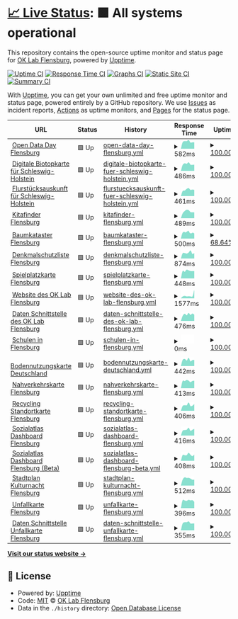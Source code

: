 # [📈 Live Status](https://oklabflensburg.github.io/open-health-check): <!--live status--> **🟩 All systems operational**

This repository contains the open-source uptime monitor and status page for [OK Lab Flensburg](https://oklabflensburg.de), powered by [Upptime](https://github.com/upptime/upptime).

[![Uptime CI](https://github.com/oklabflensburg/open-health-check/workflows/Uptime%20CI/badge.svg)](https://github.com/oklabflensburg/open-health-check/actions?query=workflow%3A%22Uptime+CI%22)
[![Response Time CI](https://github.com/oklabflensburg/open-health-check/workflows/Response%20Time%20CI/badge.svg)](https://github.com/oklabflensburg/open-health-check/actions?query=workflow%3A%22Response+Time+CI%22)
[![Graphs CI](https://github.com/oklabflensburg/open-health-check/workflows/Graphs%20CI/badge.svg)](https://github.com/oklabflensburg/open-health-check/actions?query=workflow%3A%22Graphs+CI%22)
[![Static Site CI](https://github.com/oklabflensburg/open-health-check/workflows/Static%20Site%20CI/badge.svg)](https://github.com/oklabflensburg/open-health-check/actions?query=workflow%3A%22Static+Site+CI%22)
[![Summary CI](https://github.com/oklabflensburg/open-health-check/workflows/Summary%20CI/badge.svg)](https://github.com/oklabflensburg/open-health-check/actions?query=workflow%3A%22Summary+CI%22)

With [Upptime](https://upptime.js.org), you can get your own unlimited and free uptime monitor and status page, powered entirely by a GitHub repository. We use [Issues](https://github.com/oklabflensburg/open-health-check/issues) as incident reports, [Actions](https://github.com/oklabflensburg/open-health-check/actions) as uptime monitors, and [Pages](https://oklabflensburg.github.io/open-health-check) for the status page.

<!--start: status pages-->
<!-- This summary is generated by Upptime (https://github.com/upptime/upptime) -->
<!-- Do not edit this manually, your changes will be overwritten -->
<!-- prettier-ignore -->
| URL | Status | History | Response Time | Uptime |
| --- | ------ | ------- | ------------- | ------ |
| <img alt="" src="https://opendataday-flensburg.de/favicon.ico" height="13"> [Open Data Day Flensburg](https://opendataday-flensburg.de) | 🟩 Up | [open-data-day-flensburg.yml](https://github.com/oklabflensburg/open-health-check/commits/HEAD/history/open-data-day-flensburg.yml) | <details><summary><img alt="Response time graph" src="./graphs/open-data-day-flensburg/response-time-week.png" height="20"> 582ms</summary><br><a href="https://status.oklabflensburg.de/history/open-data-day-flensburg"><img alt="Response time 636" src="https://img.shields.io/endpoint?url=https%3A%2F%2Fraw.githubusercontent.com%2Foklabflensburg%2Fopen-health-check%2FHEAD%2Fapi%2Fopen-data-day-flensburg%2Fresponse-time.json"></a><br><a href="https://status.oklabflensburg.de/history/open-data-day-flensburg"><img alt="24-hour response time 723" src="https://img.shields.io/endpoint?url=https%3A%2F%2Fraw.githubusercontent.com%2Foklabflensburg%2Fopen-health-check%2FHEAD%2Fapi%2Fopen-data-day-flensburg%2Fresponse-time-day.json"></a><br><a href="https://status.oklabflensburg.de/history/open-data-day-flensburg"><img alt="7-day response time 582" src="https://img.shields.io/endpoint?url=https%3A%2F%2Fraw.githubusercontent.com%2Foklabflensburg%2Fopen-health-check%2FHEAD%2Fapi%2Fopen-data-day-flensburg%2Fresponse-time-week.json"></a><br><a href="https://status.oklabflensburg.de/history/open-data-day-flensburg"><img alt="30-day response time 582" src="https://img.shields.io/endpoint?url=https%3A%2F%2Fraw.githubusercontent.com%2Foklabflensburg%2Fopen-health-check%2FHEAD%2Fapi%2Fopen-data-day-flensburg%2Fresponse-time-month.json"></a><br><a href="https://status.oklabflensburg.de/history/open-data-day-flensburg"><img alt="1-year response time 633" src="https://img.shields.io/endpoint?url=https%3A%2F%2Fraw.githubusercontent.com%2Foklabflensburg%2Fopen-health-check%2FHEAD%2Fapi%2Fopen-data-day-flensburg%2Fresponse-time-year.json"></a></details> | <details><summary><a href="https://status.oklabflensburg.de/history/open-data-day-flensburg">100.00%</a></summary><a href="https://status.oklabflensburg.de/history/open-data-day-flensburg"><img alt="All-time uptime 99.28%" src="https://img.shields.io/endpoint?url=https%3A%2F%2Fraw.githubusercontent.com%2Foklabflensburg%2Fopen-health-check%2FHEAD%2Fapi%2Fopen-data-day-flensburg%2Fuptime.json"></a><br><a href="https://status.oklabflensburg.de/history/open-data-day-flensburg"><img alt="24-hour uptime 100.00%" src="https://img.shields.io/endpoint?url=https%3A%2F%2Fraw.githubusercontent.com%2Foklabflensburg%2Fopen-health-check%2FHEAD%2Fapi%2Fopen-data-day-flensburg%2Fuptime-day.json"></a><br><a href="https://status.oklabflensburg.de/history/open-data-day-flensburg"><img alt="7-day uptime 100.00%" src="https://img.shields.io/endpoint?url=https%3A%2F%2Fraw.githubusercontent.com%2Foklabflensburg%2Fopen-health-check%2FHEAD%2Fapi%2Fopen-data-day-flensburg%2Fuptime-week.json"></a><br><a href="https://status.oklabflensburg.de/history/open-data-day-flensburg"><img alt="30-day uptime 100.00%" src="https://img.shields.io/endpoint?url=https%3A%2F%2Fraw.githubusercontent.com%2Foklabflensburg%2Fopen-health-check%2FHEAD%2Fapi%2Fopen-data-day-flensburg%2Fuptime-month.json"></a><br><a href="https://status.oklabflensburg.de/history/open-data-day-flensburg"><img alt="1-year uptime 99.09%" src="https://img.shields.io/endpoint?url=https%3A%2F%2Fraw.githubusercontent.com%2Foklabflensburg%2Fopen-health-check%2FHEAD%2Fapi%2Fopen-data-day-flensburg%2Fuptime-year.json"></a></details>
| <img alt="" src="https://biotopkarte.oklabflensburg.de/favicon.ico" height="13"> [Digitale Biotopkarte für Schleswig-Holstein](https://biotopkarte.oklabflensburg.de) | 🟩 Up | [digitale-biotopkarte-fuer-schleswig-holstein.yml](https://github.com/oklabflensburg/open-health-check/commits/HEAD/history/digitale-biotopkarte-fuer-schleswig-holstein.yml) | <details><summary><img alt="Response time graph" src="./graphs/digitale-biotopkarte-fuer-schleswig-holstein/response-time-week.png" height="20"> 486ms</summary><br><a href="https://status.oklabflensburg.de/history/digitale-biotopkarte-fuer-schleswig-holstein"><img alt="Response time 507" src="https://img.shields.io/endpoint?url=https%3A%2F%2Fraw.githubusercontent.com%2Foklabflensburg%2Fopen-health-check%2FHEAD%2Fapi%2Fdigitale-biotopkarte-fuer-schleswig-holstein%2Fresponse-time.json"></a><br><a href="https://status.oklabflensburg.de/history/digitale-biotopkarte-fuer-schleswig-holstein"><img alt="24-hour response time 623" src="https://img.shields.io/endpoint?url=https%3A%2F%2Fraw.githubusercontent.com%2Foklabflensburg%2Fopen-health-check%2FHEAD%2Fapi%2Fdigitale-biotopkarte-fuer-schleswig-holstein%2Fresponse-time-day.json"></a><br><a href="https://status.oklabflensburg.de/history/digitale-biotopkarte-fuer-schleswig-holstein"><img alt="7-day response time 486" src="https://img.shields.io/endpoint?url=https%3A%2F%2Fraw.githubusercontent.com%2Foklabflensburg%2Fopen-health-check%2FHEAD%2Fapi%2Fdigitale-biotopkarte-fuer-schleswig-holstein%2Fresponse-time-week.json"></a><br><a href="https://status.oklabflensburg.de/history/digitale-biotopkarte-fuer-schleswig-holstein"><img alt="30-day response time 476" src="https://img.shields.io/endpoint?url=https%3A%2F%2Fraw.githubusercontent.com%2Foklabflensburg%2Fopen-health-check%2FHEAD%2Fapi%2Fdigitale-biotopkarte-fuer-schleswig-holstein%2Fresponse-time-month.json"></a><br><a href="https://status.oklabflensburg.de/history/digitale-biotopkarte-fuer-schleswig-holstein"><img alt="1-year response time 507" src="https://img.shields.io/endpoint?url=https%3A%2F%2Fraw.githubusercontent.com%2Foklabflensburg%2Fopen-health-check%2FHEAD%2Fapi%2Fdigitale-biotopkarte-fuer-schleswig-holstein%2Fresponse-time-year.json"></a></details> | <details><summary><a href="https://status.oklabflensburg.de/history/digitale-biotopkarte-fuer-schleswig-holstein">100.00%</a></summary><a href="https://status.oklabflensburg.de/history/digitale-biotopkarte-fuer-schleswig-holstein"><img alt="All-time uptime 100.00%" src="https://img.shields.io/endpoint?url=https%3A%2F%2Fraw.githubusercontent.com%2Foklabflensburg%2Fopen-health-check%2FHEAD%2Fapi%2Fdigitale-biotopkarte-fuer-schleswig-holstein%2Fuptime.json"></a><br><a href="https://status.oklabflensburg.de/history/digitale-biotopkarte-fuer-schleswig-holstein"><img alt="24-hour uptime 100.00%" src="https://img.shields.io/endpoint?url=https%3A%2F%2Fraw.githubusercontent.com%2Foklabflensburg%2Fopen-health-check%2FHEAD%2Fapi%2Fdigitale-biotopkarte-fuer-schleswig-holstein%2Fuptime-day.json"></a><br><a href="https://status.oklabflensburg.de/history/digitale-biotopkarte-fuer-schleswig-holstein"><img alt="7-day uptime 100.00%" src="https://img.shields.io/endpoint?url=https%3A%2F%2Fraw.githubusercontent.com%2Foklabflensburg%2Fopen-health-check%2FHEAD%2Fapi%2Fdigitale-biotopkarte-fuer-schleswig-holstein%2Fuptime-week.json"></a><br><a href="https://status.oklabflensburg.de/history/digitale-biotopkarte-fuer-schleswig-holstein"><img alt="30-day uptime 100.00%" src="https://img.shields.io/endpoint?url=https%3A%2F%2Fraw.githubusercontent.com%2Foklabflensburg%2Fopen-health-check%2FHEAD%2Fapi%2Fdigitale-biotopkarte-fuer-schleswig-holstein%2Fuptime-month.json"></a><br><a href="https://status.oklabflensburg.de/history/digitale-biotopkarte-fuer-schleswig-holstein"><img alt="1-year uptime 100.00%" src="https://img.shields.io/endpoint?url=https%3A%2F%2Fraw.githubusercontent.com%2Foklabflensburg%2Fopen-health-check%2FHEAD%2Fapi%2Fdigitale-biotopkarte-fuer-schleswig-holstein%2Fuptime-year.json"></a></details>
| <img alt="" src="https://flurstuecksauskunft.oklabflensburg.de/favicon.ico" height="13"> [Flurstücksauskunft für Schleswig-Holstein](https://flurstuecksauskunft.oklabflensburg.de) | 🟩 Up | [flurstuecksauskunft-fuer-schleswig-holstein.yml](https://github.com/oklabflensburg/open-health-check/commits/HEAD/history/flurstuecksauskunft-fuer-schleswig-holstein.yml) | <details><summary><img alt="Response time graph" src="./graphs/flurstuecksauskunft-fuer-schleswig-holstein/response-time-week.png" height="20"> 461ms</summary><br><a href="https://status.oklabflensburg.de/history/flurstuecksauskunft-fuer-schleswig-holstein"><img alt="Response time 485" src="https://img.shields.io/endpoint?url=https%3A%2F%2Fraw.githubusercontent.com%2Foklabflensburg%2Fopen-health-check%2FHEAD%2Fapi%2Fflurstuecksauskunft-fuer-schleswig-holstein%2Fresponse-time.json"></a><br><a href="https://status.oklabflensburg.de/history/flurstuecksauskunft-fuer-schleswig-holstein"><img alt="24-hour response time 579" src="https://img.shields.io/endpoint?url=https%3A%2F%2Fraw.githubusercontent.com%2Foklabflensburg%2Fopen-health-check%2FHEAD%2Fapi%2Fflurstuecksauskunft-fuer-schleswig-holstein%2Fresponse-time-day.json"></a><br><a href="https://status.oklabflensburg.de/history/flurstuecksauskunft-fuer-schleswig-holstein"><img alt="7-day response time 461" src="https://img.shields.io/endpoint?url=https%3A%2F%2Fraw.githubusercontent.com%2Foklabflensburg%2Fopen-health-check%2FHEAD%2Fapi%2Fflurstuecksauskunft-fuer-schleswig-holstein%2Fresponse-time-week.json"></a><br><a href="https://status.oklabflensburg.de/history/flurstuecksauskunft-fuer-schleswig-holstein"><img alt="30-day response time 444" src="https://img.shields.io/endpoint?url=https%3A%2F%2Fraw.githubusercontent.com%2Foklabflensburg%2Fopen-health-check%2FHEAD%2Fapi%2Fflurstuecksauskunft-fuer-schleswig-holstein%2Fresponse-time-month.json"></a><br><a href="https://status.oklabflensburg.de/history/flurstuecksauskunft-fuer-schleswig-holstein"><img alt="1-year response time 485" src="https://img.shields.io/endpoint?url=https%3A%2F%2Fraw.githubusercontent.com%2Foklabflensburg%2Fopen-health-check%2FHEAD%2Fapi%2Fflurstuecksauskunft-fuer-schleswig-holstein%2Fresponse-time-year.json"></a></details> | <details><summary><a href="https://status.oklabflensburg.de/history/flurstuecksauskunft-fuer-schleswig-holstein">100.00%</a></summary><a href="https://status.oklabflensburg.de/history/flurstuecksauskunft-fuer-schleswig-holstein"><img alt="All-time uptime 100.00%" src="https://img.shields.io/endpoint?url=https%3A%2F%2Fraw.githubusercontent.com%2Foklabflensburg%2Fopen-health-check%2FHEAD%2Fapi%2Fflurstuecksauskunft-fuer-schleswig-holstein%2Fuptime.json"></a><br><a href="https://status.oklabflensburg.de/history/flurstuecksauskunft-fuer-schleswig-holstein"><img alt="24-hour uptime 100.00%" src="https://img.shields.io/endpoint?url=https%3A%2F%2Fraw.githubusercontent.com%2Foklabflensburg%2Fopen-health-check%2FHEAD%2Fapi%2Fflurstuecksauskunft-fuer-schleswig-holstein%2Fuptime-day.json"></a><br><a href="https://status.oklabflensburg.de/history/flurstuecksauskunft-fuer-schleswig-holstein"><img alt="7-day uptime 100.00%" src="https://img.shields.io/endpoint?url=https%3A%2F%2Fraw.githubusercontent.com%2Foklabflensburg%2Fopen-health-check%2FHEAD%2Fapi%2Fflurstuecksauskunft-fuer-schleswig-holstein%2Fuptime-week.json"></a><br><a href="https://status.oklabflensburg.de/history/flurstuecksauskunft-fuer-schleswig-holstein"><img alt="30-day uptime 100.00%" src="https://img.shields.io/endpoint?url=https%3A%2F%2Fraw.githubusercontent.com%2Foklabflensburg%2Fopen-health-check%2FHEAD%2Fapi%2Fflurstuecksauskunft-fuer-schleswig-holstein%2Fuptime-month.json"></a><br><a href="https://status.oklabflensburg.de/history/flurstuecksauskunft-fuer-schleswig-holstein"><img alt="1-year uptime 100.00%" src="https://img.shields.io/endpoint?url=https%3A%2F%2Fraw.githubusercontent.com%2Foklabflensburg%2Fopen-health-check%2FHEAD%2Fapi%2Fflurstuecksauskunft-fuer-schleswig-holstein%2Fuptime-year.json"></a></details>
| <img alt="" src="https://kitas-in-flensburg.de/favicon.ico" height="13"> [Kitafinder Flensburg](https://kitas-in-flensburg.de) | 🟩 Up | [kitafinder-flensburg.yml](https://github.com/oklabflensburg/open-health-check/commits/HEAD/history/kitafinder-flensburg.yml) | <details><summary><img alt="Response time graph" src="./graphs/kitafinder-flensburg/response-time-week.png" height="20"> 489ms</summary><br><a href="https://status.oklabflensburg.de/history/kitafinder-flensburg"><img alt="Response time 490" src="https://img.shields.io/endpoint?url=https%3A%2F%2Fraw.githubusercontent.com%2Foklabflensburg%2Fopen-health-check%2FHEAD%2Fapi%2Fkitafinder-flensburg%2Fresponse-time.json"></a><br><a href="https://status.oklabflensburg.de/history/kitafinder-flensburg"><img alt="24-hour response time 624" src="https://img.shields.io/endpoint?url=https%3A%2F%2Fraw.githubusercontent.com%2Foklabflensburg%2Fopen-health-check%2FHEAD%2Fapi%2Fkitafinder-flensburg%2Fresponse-time-day.json"></a><br><a href="https://status.oklabflensburg.de/history/kitafinder-flensburg"><img alt="7-day response time 489" src="https://img.shields.io/endpoint?url=https%3A%2F%2Fraw.githubusercontent.com%2Foklabflensburg%2Fopen-health-check%2FHEAD%2Fapi%2Fkitafinder-flensburg%2Fresponse-time-week.json"></a><br><a href="https://status.oklabflensburg.de/history/kitafinder-flensburg"><img alt="30-day response time 467" src="https://img.shields.io/endpoint?url=https%3A%2F%2Fraw.githubusercontent.com%2Foklabflensburg%2Fopen-health-check%2FHEAD%2Fapi%2Fkitafinder-flensburg%2Fresponse-time-month.json"></a><br><a href="https://status.oklabflensburg.de/history/kitafinder-flensburg"><img alt="1-year response time 496" src="https://img.shields.io/endpoint?url=https%3A%2F%2Fraw.githubusercontent.com%2Foklabflensburg%2Fopen-health-check%2FHEAD%2Fapi%2Fkitafinder-flensburg%2Fresponse-time-year.json"></a></details> | <details><summary><a href="https://status.oklabflensburg.de/history/kitafinder-flensburg">100.00%</a></summary><a href="https://status.oklabflensburg.de/history/kitafinder-flensburg"><img alt="All-time uptime 99.37%" src="https://img.shields.io/endpoint?url=https%3A%2F%2Fraw.githubusercontent.com%2Foklabflensburg%2Fopen-health-check%2FHEAD%2Fapi%2Fkitafinder-flensburg%2Fuptime.json"></a><br><a href="https://status.oklabflensburg.de/history/kitafinder-flensburg"><img alt="24-hour uptime 100.00%" src="https://img.shields.io/endpoint?url=https%3A%2F%2Fraw.githubusercontent.com%2Foklabflensburg%2Fopen-health-check%2FHEAD%2Fapi%2Fkitafinder-flensburg%2Fuptime-day.json"></a><br><a href="https://status.oklabflensburg.de/history/kitafinder-flensburg"><img alt="7-day uptime 100.00%" src="https://img.shields.io/endpoint?url=https%3A%2F%2Fraw.githubusercontent.com%2Foklabflensburg%2Fopen-health-check%2FHEAD%2Fapi%2Fkitafinder-flensburg%2Fuptime-week.json"></a><br><a href="https://status.oklabflensburg.de/history/kitafinder-flensburg"><img alt="30-day uptime 100.00%" src="https://img.shields.io/endpoint?url=https%3A%2F%2Fraw.githubusercontent.com%2Foklabflensburg%2Fopen-health-check%2FHEAD%2Fapi%2Fkitafinder-flensburg%2Fuptime-month.json"></a><br><a href="https://status.oklabflensburg.de/history/kitafinder-flensburg"><img alt="1-year uptime 99.08%" src="https://img.shields.io/endpoint?url=https%3A%2F%2Fraw.githubusercontent.com%2Foklabflensburg%2Fopen-health-check%2FHEAD%2Fapi%2Fkitafinder-flensburg%2Fuptime-year.json"></a></details>
| <img alt="" src="https://baumkataster-flensburg.de/favicon.ico" height="13"> [Baumkataster Flensburg](https://baumkataster-flensburg.de) | 🟩 Up | [baumkataster-flensburg.yml](https://github.com/oklabflensburg/open-health-check/commits/HEAD/history/baumkataster-flensburg.yml) | <details><summary><img alt="Response time graph" src="./graphs/baumkataster-flensburg/response-time-week.png" height="20"> 500ms</summary><br><a href="https://status.oklabflensburg.de/history/baumkataster-flensburg"><img alt="Response time 488" src="https://img.shields.io/endpoint?url=https%3A%2F%2Fraw.githubusercontent.com%2Foklabflensburg%2Fopen-health-check%2FHEAD%2Fapi%2Fbaumkataster-flensburg%2Fresponse-time.json"></a><br><a href="https://status.oklabflensburg.de/history/baumkataster-flensburg"><img alt="24-hour response time 658" src="https://img.shields.io/endpoint?url=https%3A%2F%2Fraw.githubusercontent.com%2Foklabflensburg%2Fopen-health-check%2FHEAD%2Fapi%2Fbaumkataster-flensburg%2Fresponse-time-day.json"></a><br><a href="https://status.oklabflensburg.de/history/baumkataster-flensburg"><img alt="7-day response time 500" src="https://img.shields.io/endpoint?url=https%3A%2F%2Fraw.githubusercontent.com%2Foklabflensburg%2Fopen-health-check%2FHEAD%2Fapi%2Fbaumkataster-flensburg%2Fresponse-time-week.json"></a><br><a href="https://status.oklabflensburg.de/history/baumkataster-flensburg"><img alt="30-day response time 483" src="https://img.shields.io/endpoint?url=https%3A%2F%2Fraw.githubusercontent.com%2Foklabflensburg%2Fopen-health-check%2FHEAD%2Fapi%2Fbaumkataster-flensburg%2Fresponse-time-month.json"></a><br><a href="https://status.oklabflensburg.de/history/baumkataster-flensburg"><img alt="1-year response time 495" src="https://img.shields.io/endpoint?url=https%3A%2F%2Fraw.githubusercontent.com%2Foklabflensburg%2Fopen-health-check%2FHEAD%2Fapi%2Fbaumkataster-flensburg%2Fresponse-time-year.json"></a></details> | <details><summary><a href="https://status.oklabflensburg.de/history/baumkataster-flensburg">68.64%</a></summary><a href="https://status.oklabflensburg.de/history/baumkataster-flensburg"><img alt="All-time uptime 99.05%" src="https://img.shields.io/endpoint?url=https%3A%2F%2Fraw.githubusercontent.com%2Foklabflensburg%2Fopen-health-check%2FHEAD%2Fapi%2Fbaumkataster-flensburg%2Fuptime.json"></a><br><a href="https://status.oklabflensburg.de/history/baumkataster-flensburg"><img alt="24-hour uptime 100.00%" src="https://img.shields.io/endpoint?url=https%3A%2F%2Fraw.githubusercontent.com%2Foklabflensburg%2Fopen-health-check%2FHEAD%2Fapi%2Fbaumkataster-flensburg%2Fuptime-day.json"></a><br><a href="https://status.oklabflensburg.de/history/baumkataster-flensburg"><img alt="7-day uptime 68.64%" src="https://img.shields.io/endpoint?url=https%3A%2F%2Fraw.githubusercontent.com%2Foklabflensburg%2Fopen-health-check%2FHEAD%2Fapi%2Fbaumkataster-flensburg%2Fuptime-week.json"></a><br><a href="https://status.oklabflensburg.de/history/baumkataster-flensburg"><img alt="30-day uptime 92.78%" src="https://img.shields.io/endpoint?url=https%3A%2F%2Fraw.githubusercontent.com%2Foklabflensburg%2Fopen-health-check%2FHEAD%2Fapi%2Fbaumkataster-flensburg%2Fuptime-month.json"></a><br><a href="https://status.oklabflensburg.de/history/baumkataster-flensburg"><img alt="1-year uptime 98.49%" src="https://img.shields.io/endpoint?url=https%3A%2F%2Fraw.githubusercontent.com%2Foklabflensburg%2Fopen-health-check%2FHEAD%2Fapi%2Fbaumkataster-flensburg%2Fuptime-year.json"></a></details>
| <img alt="" src="https://denkmalschutz-flensburg.de/favicon.ico" height="13"> [Denkmalschutzliste Flensburg](https://denkmalschutz-flensburg.de) | 🟩 Up | [denkmalschutzliste-flensburg.yml](https://github.com/oklabflensburg/open-health-check/commits/HEAD/history/denkmalschutzliste-flensburg.yml) | <details><summary><img alt="Response time graph" src="./graphs/denkmalschutzliste-flensburg/response-time-week.png" height="20"> 874ms</summary><br><a href="https://status.oklabflensburg.de/history/denkmalschutzliste-flensburg"><img alt="Response time 550" src="https://img.shields.io/endpoint?url=https%3A%2F%2Fraw.githubusercontent.com%2Foklabflensburg%2Fopen-health-check%2FHEAD%2Fapi%2Fdenkmalschutzliste-flensburg%2Fresponse-time.json"></a><br><a href="https://status.oklabflensburg.de/history/denkmalschutzliste-flensburg"><img alt="24-hour response time 798" src="https://img.shields.io/endpoint?url=https%3A%2F%2Fraw.githubusercontent.com%2Foklabflensburg%2Fopen-health-check%2FHEAD%2Fapi%2Fdenkmalschutzliste-flensburg%2Fresponse-time-day.json"></a><br><a href="https://status.oklabflensburg.de/history/denkmalschutzliste-flensburg"><img alt="7-day response time 874" src="https://img.shields.io/endpoint?url=https%3A%2F%2Fraw.githubusercontent.com%2Foklabflensburg%2Fopen-health-check%2FHEAD%2Fapi%2Fdenkmalschutzliste-flensburg%2Fresponse-time-week.json"></a><br><a href="https://status.oklabflensburg.de/history/denkmalschutzliste-flensburg"><img alt="30-day response time 880" src="https://img.shields.io/endpoint?url=https%3A%2F%2Fraw.githubusercontent.com%2Foklabflensburg%2Fopen-health-check%2FHEAD%2Fapi%2Fdenkmalschutzliste-flensburg%2Fresponse-time-month.json"></a><br><a href="https://status.oklabflensburg.de/history/denkmalschutzliste-flensburg"><img alt="1-year response time 580" src="https://img.shields.io/endpoint?url=https%3A%2F%2Fraw.githubusercontent.com%2Foklabflensburg%2Fopen-health-check%2FHEAD%2Fapi%2Fdenkmalschutzliste-flensburg%2Fresponse-time-year.json"></a></details> | <details><summary><a href="https://status.oklabflensburg.de/history/denkmalschutzliste-flensburg">100.00%</a></summary><a href="https://status.oklabflensburg.de/history/denkmalschutzliste-flensburg"><img alt="All-time uptime 99.42%" src="https://img.shields.io/endpoint?url=https%3A%2F%2Fraw.githubusercontent.com%2Foklabflensburg%2Fopen-health-check%2FHEAD%2Fapi%2Fdenkmalschutzliste-flensburg%2Fuptime.json"></a><br><a href="https://status.oklabflensburg.de/history/denkmalschutzliste-flensburg"><img alt="24-hour uptime 100.00%" src="https://img.shields.io/endpoint?url=https%3A%2F%2Fraw.githubusercontent.com%2Foklabflensburg%2Fopen-health-check%2FHEAD%2Fapi%2Fdenkmalschutzliste-flensburg%2Fuptime-day.json"></a><br><a href="https://status.oklabflensburg.de/history/denkmalschutzliste-flensburg"><img alt="7-day uptime 100.00%" src="https://img.shields.io/endpoint?url=https%3A%2F%2Fraw.githubusercontent.com%2Foklabflensburg%2Fopen-health-check%2FHEAD%2Fapi%2Fdenkmalschutzliste-flensburg%2Fuptime-week.json"></a><br><a href="https://status.oklabflensburg.de/history/denkmalschutzliste-flensburg"><img alt="30-day uptime 100.00%" src="https://img.shields.io/endpoint?url=https%3A%2F%2Fraw.githubusercontent.com%2Foklabflensburg%2Fopen-health-check%2FHEAD%2Fapi%2Fdenkmalschutzliste-flensburg%2Fuptime-month.json"></a><br><a href="https://status.oklabflensburg.de/history/denkmalschutzliste-flensburg"><img alt="1-year uptime 99.08%" src="https://img.shields.io/endpoint?url=https%3A%2F%2Fraw.githubusercontent.com%2Foklabflensburg%2Fopen-health-check%2FHEAD%2Fapi%2Fdenkmalschutzliste-flensburg%2Fuptime-year.json"></a></details>
| <img alt="" src="https://spielplatzkarte.oklabflensburg.de/favicon.ico" height="13"> [Spielplatzkarte Flensburg](https://spielplatzkarte.oklabflensburg.de) | 🟩 Up | [spielplatzkarte-flensburg.yml](https://github.com/oklabflensburg/open-health-check/commits/HEAD/history/spielplatzkarte-flensburg.yml) | <details><summary><img alt="Response time graph" src="./graphs/spielplatzkarte-flensburg/response-time-week.png" height="20"> 448ms</summary><br><a href="https://status.oklabflensburg.de/history/spielplatzkarte-flensburg"><img alt="Response time 489" src="https://img.shields.io/endpoint?url=https%3A%2F%2Fraw.githubusercontent.com%2Foklabflensburg%2Fopen-health-check%2FHEAD%2Fapi%2Fspielplatzkarte-flensburg%2Fresponse-time.json"></a><br><a href="https://status.oklabflensburg.de/history/spielplatzkarte-flensburg"><img alt="24-hour response time 597" src="https://img.shields.io/endpoint?url=https%3A%2F%2Fraw.githubusercontent.com%2Foklabflensburg%2Fopen-health-check%2FHEAD%2Fapi%2Fspielplatzkarte-flensburg%2Fresponse-time-day.json"></a><br><a href="https://status.oklabflensburg.de/history/spielplatzkarte-flensburg"><img alt="7-day response time 448" src="https://img.shields.io/endpoint?url=https%3A%2F%2Fraw.githubusercontent.com%2Foklabflensburg%2Fopen-health-check%2FHEAD%2Fapi%2Fspielplatzkarte-flensburg%2Fresponse-time-week.json"></a><br><a href="https://status.oklabflensburg.de/history/spielplatzkarte-flensburg"><img alt="30-day response time 442" src="https://img.shields.io/endpoint?url=https%3A%2F%2Fraw.githubusercontent.com%2Foklabflensburg%2Fopen-health-check%2FHEAD%2Fapi%2Fspielplatzkarte-flensburg%2Fresponse-time-month.json"></a><br><a href="https://status.oklabflensburg.de/history/spielplatzkarte-flensburg"><img alt="1-year response time 496" src="https://img.shields.io/endpoint?url=https%3A%2F%2Fraw.githubusercontent.com%2Foklabflensburg%2Fopen-health-check%2FHEAD%2Fapi%2Fspielplatzkarte-flensburg%2Fresponse-time-year.json"></a></details> | <details><summary><a href="https://status.oklabflensburg.de/history/spielplatzkarte-flensburg">100.00%</a></summary><a href="https://status.oklabflensburg.de/history/spielplatzkarte-flensburg"><img alt="All-time uptime 99.43%" src="https://img.shields.io/endpoint?url=https%3A%2F%2Fraw.githubusercontent.com%2Foklabflensburg%2Fopen-health-check%2FHEAD%2Fapi%2Fspielplatzkarte-flensburg%2Fuptime.json"></a><br><a href="https://status.oklabflensburg.de/history/spielplatzkarte-flensburg"><img alt="24-hour uptime 100.00%" src="https://img.shields.io/endpoint?url=https%3A%2F%2Fraw.githubusercontent.com%2Foklabflensburg%2Fopen-health-check%2FHEAD%2Fapi%2Fspielplatzkarte-flensburg%2Fuptime-day.json"></a><br><a href="https://status.oklabflensburg.de/history/spielplatzkarte-flensburg"><img alt="7-day uptime 100.00%" src="https://img.shields.io/endpoint?url=https%3A%2F%2Fraw.githubusercontent.com%2Foklabflensburg%2Fopen-health-check%2FHEAD%2Fapi%2Fspielplatzkarte-flensburg%2Fuptime-week.json"></a><br><a href="https://status.oklabflensburg.de/history/spielplatzkarte-flensburg"><img alt="30-day uptime 100.00%" src="https://img.shields.io/endpoint?url=https%3A%2F%2Fraw.githubusercontent.com%2Foklabflensburg%2Fopen-health-check%2FHEAD%2Fapi%2Fspielplatzkarte-flensburg%2Fuptime-month.json"></a><br><a href="https://status.oklabflensburg.de/history/spielplatzkarte-flensburg"><img alt="1-year uptime 99.09%" src="https://img.shields.io/endpoint?url=https%3A%2F%2Fraw.githubusercontent.com%2Foklabflensburg%2Fopen-health-check%2FHEAD%2Fapi%2Fspielplatzkarte-flensburg%2Fuptime-year.json"></a></details>
| <img alt="" src="https://oklabflensburg.de/favicon.ico" height="13"> [Website des OK Lab Flensburg](https://oklabflensburg.de) | 🟩 Up | [website-des-ok-lab-flensburg.yml](https://github.com/oklabflensburg/open-health-check/commits/HEAD/history/website-des-ok-lab-flensburg.yml) | <details><summary><img alt="Response time graph" src="./graphs/website-des-ok-lab-flensburg/response-time-week.png" height="20"> 1577ms</summary><br><a href="https://status.oklabflensburg.de/history/website-des-ok-lab-flensburg"><img alt="Response time 1226" src="https://img.shields.io/endpoint?url=https%3A%2F%2Fraw.githubusercontent.com%2Foklabflensburg%2Fopen-health-check%2FHEAD%2Fapi%2Fwebsite-des-ok-lab-flensburg%2Fresponse-time.json"></a><br><a href="https://status.oklabflensburg.de/history/website-des-ok-lab-flensburg"><img alt="24-hour response time 1023" src="https://img.shields.io/endpoint?url=https%3A%2F%2Fraw.githubusercontent.com%2Foklabflensburg%2Fopen-health-check%2FHEAD%2Fapi%2Fwebsite-des-ok-lab-flensburg%2Fresponse-time-day.json"></a><br><a href="https://status.oklabflensburg.de/history/website-des-ok-lab-flensburg"><img alt="7-day response time 1577" src="https://img.shields.io/endpoint?url=https%3A%2F%2Fraw.githubusercontent.com%2Foklabflensburg%2Fopen-health-check%2FHEAD%2Fapi%2Fwebsite-des-ok-lab-flensburg%2Fresponse-time-week.json"></a><br><a href="https://status.oklabflensburg.de/history/website-des-ok-lab-flensburg"><img alt="30-day response time 1398" src="https://img.shields.io/endpoint?url=https%3A%2F%2Fraw.githubusercontent.com%2Foklabflensburg%2Fopen-health-check%2FHEAD%2Fapi%2Fwebsite-des-ok-lab-flensburg%2Fresponse-time-month.json"></a><br><a href="https://status.oklabflensburg.de/history/website-des-ok-lab-flensburg"><img alt="1-year response time 1248" src="https://img.shields.io/endpoint?url=https%3A%2F%2Fraw.githubusercontent.com%2Foklabflensburg%2Fopen-health-check%2FHEAD%2Fapi%2Fwebsite-des-ok-lab-flensburg%2Fresponse-time-year.json"></a></details> | <details><summary><a href="https://status.oklabflensburg.de/history/website-des-ok-lab-flensburg">100.00%</a></summary><a href="https://status.oklabflensburg.de/history/website-des-ok-lab-flensburg"><img alt="All-time uptime 98.62%" src="https://img.shields.io/endpoint?url=https%3A%2F%2Fraw.githubusercontent.com%2Foklabflensburg%2Fopen-health-check%2FHEAD%2Fapi%2Fwebsite-des-ok-lab-flensburg%2Fuptime.json"></a><br><a href="https://status.oklabflensburg.de/history/website-des-ok-lab-flensburg"><img alt="24-hour uptime 100.00%" src="https://img.shields.io/endpoint?url=https%3A%2F%2Fraw.githubusercontent.com%2Foklabflensburg%2Fopen-health-check%2FHEAD%2Fapi%2Fwebsite-des-ok-lab-flensburg%2Fuptime-day.json"></a><br><a href="https://status.oklabflensburg.de/history/website-des-ok-lab-flensburg"><img alt="7-day uptime 100.00%" src="https://img.shields.io/endpoint?url=https%3A%2F%2Fraw.githubusercontent.com%2Foklabflensburg%2Fopen-health-check%2FHEAD%2Fapi%2Fwebsite-des-ok-lab-flensburg%2Fuptime-week.json"></a><br><a href="https://status.oklabflensburg.de/history/website-des-ok-lab-flensburg"><img alt="30-day uptime 100.00%" src="https://img.shields.io/endpoint?url=https%3A%2F%2Fraw.githubusercontent.com%2Foklabflensburg%2Fopen-health-check%2FHEAD%2Fapi%2Fwebsite-des-ok-lab-flensburg%2Fuptime-month.json"></a><br><a href="https://status.oklabflensburg.de/history/website-des-ok-lab-flensburg"><img alt="1-year uptime 98.73%" src="https://img.shields.io/endpoint?url=https%3A%2F%2Fraw.githubusercontent.com%2Foklabflensburg%2Fopen-health-check%2FHEAD%2Fapi%2Fwebsite-des-ok-lab-flensburg%2Fuptime-year.json"></a></details>
| <img alt="" src="https://api.oklabflensburg.de/static/favicon.ico" height="13"> [Daten Schnittstelle des OK Lab Flensburg](https://api.oklabflensburg.de/docs) | 🟩 Up | [daten-schnittstelle-des-ok-lab-flensburg.yml](https://github.com/oklabflensburg/open-health-check/commits/HEAD/history/daten-schnittstelle-des-ok-lab-flensburg.yml) | <details><summary><img alt="Response time graph" src="./graphs/daten-schnittstelle-des-ok-lab-flensburg/response-time-week.png" height="20"> 476ms</summary><br><a href="https://status.oklabflensburg.de/history/daten-schnittstelle-des-ok-lab-flensburg"><img alt="Response time 562" src="https://img.shields.io/endpoint?url=https%3A%2F%2Fraw.githubusercontent.com%2Foklabflensburg%2Fopen-health-check%2FHEAD%2Fapi%2Fdaten-schnittstelle-des-ok-lab-flensburg%2Fresponse-time.json"></a><br><a href="https://status.oklabflensburg.de/history/daten-schnittstelle-des-ok-lab-flensburg"><img alt="24-hour response time 644" src="https://img.shields.io/endpoint?url=https%3A%2F%2Fraw.githubusercontent.com%2Foklabflensburg%2Fopen-health-check%2FHEAD%2Fapi%2Fdaten-schnittstelle-des-ok-lab-flensburg%2Fresponse-time-day.json"></a><br><a href="https://status.oklabflensburg.de/history/daten-schnittstelle-des-ok-lab-flensburg"><img alt="7-day response time 476" src="https://img.shields.io/endpoint?url=https%3A%2F%2Fraw.githubusercontent.com%2Foklabflensburg%2Fopen-health-check%2FHEAD%2Fapi%2Fdaten-schnittstelle-des-ok-lab-flensburg%2Fresponse-time-week.json"></a><br><a href="https://status.oklabflensburg.de/history/daten-schnittstelle-des-ok-lab-flensburg"><img alt="30-day response time 437" src="https://img.shields.io/endpoint?url=https%3A%2F%2Fraw.githubusercontent.com%2Foklabflensburg%2Fopen-health-check%2FHEAD%2Fapi%2Fdaten-schnittstelle-des-ok-lab-flensburg%2Fresponse-time-month.json"></a><br><a href="https://status.oklabflensburg.de/history/daten-schnittstelle-des-ok-lab-flensburg"><img alt="1-year response time 564" src="https://img.shields.io/endpoint?url=https%3A%2F%2Fraw.githubusercontent.com%2Foklabflensburg%2Fopen-health-check%2FHEAD%2Fapi%2Fdaten-schnittstelle-des-ok-lab-flensburg%2Fresponse-time-year.json"></a></details> | <details><summary><a href="https://status.oklabflensburg.de/history/daten-schnittstelle-des-ok-lab-flensburg">100.00%</a></summary><a href="https://status.oklabflensburg.de/history/daten-schnittstelle-des-ok-lab-flensburg"><img alt="All-time uptime 99.43%" src="https://img.shields.io/endpoint?url=https%3A%2F%2Fraw.githubusercontent.com%2Foklabflensburg%2Fopen-health-check%2FHEAD%2Fapi%2Fdaten-schnittstelle-des-ok-lab-flensburg%2Fuptime.json"></a><br><a href="https://status.oklabflensburg.de/history/daten-schnittstelle-des-ok-lab-flensburg"><img alt="24-hour uptime 100.00%" src="https://img.shields.io/endpoint?url=https%3A%2F%2Fraw.githubusercontent.com%2Foklabflensburg%2Fopen-health-check%2FHEAD%2Fapi%2Fdaten-schnittstelle-des-ok-lab-flensburg%2Fuptime-day.json"></a><br><a href="https://status.oklabflensburg.de/history/daten-schnittstelle-des-ok-lab-flensburg"><img alt="7-day uptime 100.00%" src="https://img.shields.io/endpoint?url=https%3A%2F%2Fraw.githubusercontent.com%2Foklabflensburg%2Fopen-health-check%2FHEAD%2Fapi%2Fdaten-schnittstelle-des-ok-lab-flensburg%2Fuptime-week.json"></a><br><a href="https://status.oklabflensburg.de/history/daten-schnittstelle-des-ok-lab-flensburg"><img alt="30-day uptime 100.00%" src="https://img.shields.io/endpoint?url=https%3A%2F%2Fraw.githubusercontent.com%2Foklabflensburg%2Fopen-health-check%2FHEAD%2Fapi%2Fdaten-schnittstelle-des-ok-lab-flensburg%2Fuptime-month.json"></a><br><a href="https://status.oklabflensburg.de/history/daten-schnittstelle-des-ok-lab-flensburg"><img alt="1-year uptime 99.09%" src="https://img.shields.io/endpoint?url=https%3A%2F%2Fraw.githubusercontent.com%2Foklabflensburg%2Fopen-health-check%2FHEAD%2Fapi%2Fdaten-schnittstelle-des-ok-lab-flensburg%2Fuptime-year.json"></a></details>
| <img alt="" src="https://schulen-in-flensburg.de/favicon.ico" height="13"> [Schulen in Flensburg](https://schulen-in-flensburg.de) | 🟩 Up | [schulen-in-flensburg.yml](https://github.com/oklabflensburg/open-health-check/commits/HEAD/history/schulen-in-flensburg.yml) | <details><summary><img alt="Response time graph" src="./graphs/schulen-in-flensburg/response-time-week.png" height="20"> 0ms</summary><br><a href="https://status.oklabflensburg.de/history/schulen-in-flensburg"><img alt="Response time 0" src="https://img.shields.io/endpoint?url=https%3A%2F%2Fraw.githubusercontent.com%2Foklabflensburg%2Fopen-health-check%2FHEAD%2Fapi%2Fschulen-in-flensburg%2Fresponse-time.json"></a><br><a href="https://status.oklabflensburg.de/history/schulen-in-flensburg"><img alt="24-hour response time 0" src="https://img.shields.io/endpoint?url=https%3A%2F%2Fraw.githubusercontent.com%2Foklabflensburg%2Fopen-health-check%2FHEAD%2Fapi%2Fschulen-in-flensburg%2Fresponse-time-day.json"></a><br><a href="https://status.oklabflensburg.de/history/schulen-in-flensburg"><img alt="7-day response time 0" src="https://img.shields.io/endpoint?url=https%3A%2F%2Fraw.githubusercontent.com%2Foklabflensburg%2Fopen-health-check%2FHEAD%2Fapi%2Fschulen-in-flensburg%2Fresponse-time-week.json"></a><br><a href="https://status.oklabflensburg.de/history/schulen-in-flensburg"><img alt="30-day response time 0" src="https://img.shields.io/endpoint?url=https%3A%2F%2Fraw.githubusercontent.com%2Foklabflensburg%2Fopen-health-check%2FHEAD%2Fapi%2Fschulen-in-flensburg%2Fresponse-time-month.json"></a><br><a href="https://status.oklabflensburg.de/history/schulen-in-flensburg"><img alt="1-year response time 0" src="https://img.shields.io/endpoint?url=https%3A%2F%2Fraw.githubusercontent.com%2Foklabflensburg%2Fopen-health-check%2FHEAD%2Fapi%2Fschulen-in-flensburg%2Fresponse-time-year.json"></a></details> | <details><summary><a href="https://status.oklabflensburg.de/history/schulen-in-flensburg">100.00%</a></summary><a href="https://status.oklabflensburg.de/history/schulen-in-flensburg"><img alt="All-time uptime 99.33%" src="https://img.shields.io/endpoint?url=https%3A%2F%2Fraw.githubusercontent.com%2Foklabflensburg%2Fopen-health-check%2FHEAD%2Fapi%2Fschulen-in-flensburg%2Fuptime.json"></a><br><a href="https://status.oklabflensburg.de/history/schulen-in-flensburg"><img alt="24-hour uptime 100.00%" src="https://img.shields.io/endpoint?url=https%3A%2F%2Fraw.githubusercontent.com%2Foklabflensburg%2Fopen-health-check%2FHEAD%2Fapi%2Fschulen-in-flensburg%2Fuptime-day.json"></a><br><a href="https://status.oklabflensburg.de/history/schulen-in-flensburg"><img alt="7-day uptime 100.00%" src="https://img.shields.io/endpoint?url=https%3A%2F%2Fraw.githubusercontent.com%2Foklabflensburg%2Fopen-health-check%2FHEAD%2Fapi%2Fschulen-in-flensburg%2Fuptime-week.json"></a><br><a href="https://status.oklabflensburg.de/history/schulen-in-flensburg"><img alt="30-day uptime 100.00%" src="https://img.shields.io/endpoint?url=https%3A%2F%2Fraw.githubusercontent.com%2Foklabflensburg%2Fopen-health-check%2FHEAD%2Fapi%2Fschulen-in-flensburg%2Fuptime-month.json"></a><br><a href="https://status.oklabflensburg.de/history/schulen-in-flensburg"><img alt="1-year uptime 99.08%" src="https://img.shields.io/endpoint?url=https%3A%2F%2Fraw.githubusercontent.com%2Foklabflensburg%2Fopen-health-check%2FHEAD%2Fapi%2Fschulen-in-flensburg%2Fuptime-year.json"></a></details>
| <img alt="" src="https://bodennutzung.oklabflensburg.de/favicon.ico" height="13"> [Bodennutzungskarte Deutschland](https://bodennutzung.oklabflensburg.de) | 🟩 Up | [bodennutzungskarte-deutschland.yml](https://github.com/oklabflensburg/open-health-check/commits/HEAD/history/bodennutzungskarte-deutschland.yml) | <details><summary><img alt="Response time graph" src="./graphs/bodennutzungskarte-deutschland/response-time-week.png" height="20"> 442ms</summary><br><a href="https://status.oklabflensburg.de/history/bodennutzungskarte-deutschland"><img alt="Response time 455" src="https://img.shields.io/endpoint?url=https%3A%2F%2Fraw.githubusercontent.com%2Foklabflensburg%2Fopen-health-check%2FHEAD%2Fapi%2Fbodennutzungskarte-deutschland%2Fresponse-time.json"></a><br><a href="https://status.oklabflensburg.de/history/bodennutzungskarte-deutschland"><img alt="24-hour response time 593" src="https://img.shields.io/endpoint?url=https%3A%2F%2Fraw.githubusercontent.com%2Foklabflensburg%2Fopen-health-check%2FHEAD%2Fapi%2Fbodennutzungskarte-deutschland%2Fresponse-time-day.json"></a><br><a href="https://status.oklabflensburg.de/history/bodennutzungskarte-deutschland"><img alt="7-day response time 442" src="https://img.shields.io/endpoint?url=https%3A%2F%2Fraw.githubusercontent.com%2Foklabflensburg%2Fopen-health-check%2FHEAD%2Fapi%2Fbodennutzungskarte-deutschland%2Fresponse-time-week.json"></a><br><a href="https://status.oklabflensburg.de/history/bodennutzungskarte-deutschland"><img alt="30-day response time 418" src="https://img.shields.io/endpoint?url=https%3A%2F%2Fraw.githubusercontent.com%2Foklabflensburg%2Fopen-health-check%2FHEAD%2Fapi%2Fbodennutzungskarte-deutschland%2Fresponse-time-month.json"></a><br><a href="https://status.oklabflensburg.de/history/bodennutzungskarte-deutschland"><img alt="1-year response time 460" src="https://img.shields.io/endpoint?url=https%3A%2F%2Fraw.githubusercontent.com%2Foklabflensburg%2Fopen-health-check%2FHEAD%2Fapi%2Fbodennutzungskarte-deutschland%2Fresponse-time-year.json"></a></details> | <details><summary><a href="https://status.oklabflensburg.de/history/bodennutzungskarte-deutschland">100.00%</a></summary><a href="https://status.oklabflensburg.de/history/bodennutzungskarte-deutschland"><img alt="All-time uptime 99.43%" src="https://img.shields.io/endpoint?url=https%3A%2F%2Fraw.githubusercontent.com%2Foklabflensburg%2Fopen-health-check%2FHEAD%2Fapi%2Fbodennutzungskarte-deutschland%2Fuptime.json"></a><br><a href="https://status.oklabflensburg.de/history/bodennutzungskarte-deutschland"><img alt="24-hour uptime 100.00%" src="https://img.shields.io/endpoint?url=https%3A%2F%2Fraw.githubusercontent.com%2Foklabflensburg%2Fopen-health-check%2FHEAD%2Fapi%2Fbodennutzungskarte-deutschland%2Fuptime-day.json"></a><br><a href="https://status.oklabflensburg.de/history/bodennutzungskarte-deutschland"><img alt="7-day uptime 100.00%" src="https://img.shields.io/endpoint?url=https%3A%2F%2Fraw.githubusercontent.com%2Foklabflensburg%2Fopen-health-check%2FHEAD%2Fapi%2Fbodennutzungskarte-deutschland%2Fuptime-week.json"></a><br><a href="https://status.oklabflensburg.de/history/bodennutzungskarte-deutschland"><img alt="30-day uptime 100.00%" src="https://img.shields.io/endpoint?url=https%3A%2F%2Fraw.githubusercontent.com%2Foklabflensburg%2Fopen-health-check%2FHEAD%2Fapi%2Fbodennutzungskarte-deutschland%2Fuptime-month.json"></a><br><a href="https://status.oklabflensburg.de/history/bodennutzungskarte-deutschland"><img alt="1-year uptime 99.09%" src="https://img.shields.io/endpoint?url=https%3A%2F%2Fraw.githubusercontent.com%2Foklabflensburg%2Fopen-health-check%2FHEAD%2Fapi%2Fbodennutzungskarte-deutschland%2Fuptime-year.json"></a></details>
| <img alt="" src="https://nahverkehr.oklabflensburg.de/favicon.ico" height="13"> [Nahverkehrskarte Flensburg](https://nahverkehr.oklabflensburg.de) | 🟩 Up | [nahverkehrskarte-flensburg.yml](https://github.com/oklabflensburg/open-health-check/commits/HEAD/history/nahverkehrskarte-flensburg.yml) | <details><summary><img alt="Response time graph" src="./graphs/nahverkehrskarte-flensburg/response-time-week.png" height="20"> 413ms</summary><br><a href="https://status.oklabflensburg.de/history/nahverkehrskarte-flensburg"><img alt="Response time 468" src="https://img.shields.io/endpoint?url=https%3A%2F%2Fraw.githubusercontent.com%2Foklabflensburg%2Fopen-health-check%2FHEAD%2Fapi%2Fnahverkehrskarte-flensburg%2Fresponse-time.json"></a><br><a href="https://status.oklabflensburg.de/history/nahverkehrskarte-flensburg"><img alt="24-hour response time 461" src="https://img.shields.io/endpoint?url=https%3A%2F%2Fraw.githubusercontent.com%2Foklabflensburg%2Fopen-health-check%2FHEAD%2Fapi%2Fnahverkehrskarte-flensburg%2Fresponse-time-day.json"></a><br><a href="https://status.oklabflensburg.de/history/nahverkehrskarte-flensburg"><img alt="7-day response time 413" src="https://img.shields.io/endpoint?url=https%3A%2F%2Fraw.githubusercontent.com%2Foklabflensburg%2Fopen-health-check%2FHEAD%2Fapi%2Fnahverkehrskarte-flensburg%2Fresponse-time-week.json"></a><br><a href="https://status.oklabflensburg.de/history/nahverkehrskarte-flensburg"><img alt="30-day response time 415" src="https://img.shields.io/endpoint?url=https%3A%2F%2Fraw.githubusercontent.com%2Foklabflensburg%2Fopen-health-check%2FHEAD%2Fapi%2Fnahverkehrskarte-flensburg%2Fresponse-time-month.json"></a><br><a href="https://status.oklabflensburg.de/history/nahverkehrskarte-flensburg"><img alt="1-year response time 469" src="https://img.shields.io/endpoint?url=https%3A%2F%2Fraw.githubusercontent.com%2Foklabflensburg%2Fopen-health-check%2FHEAD%2Fapi%2Fnahverkehrskarte-flensburg%2Fresponse-time-year.json"></a></details> | <details><summary><a href="https://status.oklabflensburg.de/history/nahverkehrskarte-flensburg">100.00%</a></summary><a href="https://status.oklabflensburg.de/history/nahverkehrskarte-flensburg"><img alt="All-time uptime 97.38%" src="https://img.shields.io/endpoint?url=https%3A%2F%2Fraw.githubusercontent.com%2Foklabflensburg%2Fopen-health-check%2FHEAD%2Fapi%2Fnahverkehrskarte-flensburg%2Fuptime.json"></a><br><a href="https://status.oklabflensburg.de/history/nahverkehrskarte-flensburg"><img alt="24-hour uptime 100.00%" src="https://img.shields.io/endpoint?url=https%3A%2F%2Fraw.githubusercontent.com%2Foklabflensburg%2Fopen-health-check%2FHEAD%2Fapi%2Fnahverkehrskarte-flensburg%2Fuptime-day.json"></a><br><a href="https://status.oklabflensburg.de/history/nahverkehrskarte-flensburg"><img alt="7-day uptime 100.00%" src="https://img.shields.io/endpoint?url=https%3A%2F%2Fraw.githubusercontent.com%2Foklabflensburg%2Fopen-health-check%2FHEAD%2Fapi%2Fnahverkehrskarte-flensburg%2Fuptime-week.json"></a><br><a href="https://status.oklabflensburg.de/history/nahverkehrskarte-flensburg"><img alt="30-day uptime 100.00%" src="https://img.shields.io/endpoint?url=https%3A%2F%2Fraw.githubusercontent.com%2Foklabflensburg%2Fopen-health-check%2FHEAD%2Fapi%2Fnahverkehrskarte-flensburg%2Fuptime-month.json"></a><br><a href="https://status.oklabflensburg.de/history/nahverkehrskarte-flensburg"><img alt="1-year uptime 95.77%" src="https://img.shields.io/endpoint?url=https%3A%2F%2Fraw.githubusercontent.com%2Foklabflensburg%2Fopen-health-check%2FHEAD%2Fapi%2Fnahverkehrskarte-flensburg%2Fuptime-year.json"></a></details>
| <img alt="" src="https://recycling.oklabflensburg.de/favicon.ico" height="13"> [Recycling Standortkarte Flensburg](https://recycling.oklabflensburg.de) | 🟩 Up | [recycling-standortkarte-flensburg.yml](https://github.com/oklabflensburg/open-health-check/commits/HEAD/history/recycling-standortkarte-flensburg.yml) | <details><summary><img alt="Response time graph" src="./graphs/recycling-standortkarte-flensburg/response-time-week.png" height="20"> 406ms</summary><br><a href="https://status.oklabflensburg.de/history/recycling-standortkarte-flensburg"><img alt="Response time 450" src="https://img.shields.io/endpoint?url=https%3A%2F%2Fraw.githubusercontent.com%2Foklabflensburg%2Fopen-health-check%2FHEAD%2Fapi%2Frecycling-standortkarte-flensburg%2Fresponse-time.json"></a><br><a href="https://status.oklabflensburg.de/history/recycling-standortkarte-flensburg"><img alt="24-hour response time 458" src="https://img.shields.io/endpoint?url=https%3A%2F%2Fraw.githubusercontent.com%2Foklabflensburg%2Fopen-health-check%2FHEAD%2Fapi%2Frecycling-standortkarte-flensburg%2Fresponse-time-day.json"></a><br><a href="https://status.oklabflensburg.de/history/recycling-standortkarte-flensburg"><img alt="7-day response time 406" src="https://img.shields.io/endpoint?url=https%3A%2F%2Fraw.githubusercontent.com%2Foklabflensburg%2Fopen-health-check%2FHEAD%2Fapi%2Frecycling-standortkarte-flensburg%2Fresponse-time-week.json"></a><br><a href="https://status.oklabflensburg.de/history/recycling-standortkarte-flensburg"><img alt="30-day response time 404" src="https://img.shields.io/endpoint?url=https%3A%2F%2Fraw.githubusercontent.com%2Foklabflensburg%2Fopen-health-check%2FHEAD%2Fapi%2Frecycling-standortkarte-flensburg%2Fresponse-time-month.json"></a><br><a href="https://status.oklabflensburg.de/history/recycling-standortkarte-flensburg"><img alt="1-year response time 457" src="https://img.shields.io/endpoint?url=https%3A%2F%2Fraw.githubusercontent.com%2Foklabflensburg%2Fopen-health-check%2FHEAD%2Fapi%2Frecycling-standortkarte-flensburg%2Fresponse-time-year.json"></a></details> | <details><summary><a href="https://status.oklabflensburg.de/history/recycling-standortkarte-flensburg">100.00%</a></summary><a href="https://status.oklabflensburg.de/history/recycling-standortkarte-flensburg"><img alt="All-time uptime 99.43%" src="https://img.shields.io/endpoint?url=https%3A%2F%2Fraw.githubusercontent.com%2Foklabflensburg%2Fopen-health-check%2FHEAD%2Fapi%2Frecycling-standortkarte-flensburg%2Fuptime.json"></a><br><a href="https://status.oklabflensburg.de/history/recycling-standortkarte-flensburg"><img alt="24-hour uptime 100.00%" src="https://img.shields.io/endpoint?url=https%3A%2F%2Fraw.githubusercontent.com%2Foklabflensburg%2Fopen-health-check%2FHEAD%2Fapi%2Frecycling-standortkarte-flensburg%2Fuptime-day.json"></a><br><a href="https://status.oklabflensburg.de/history/recycling-standortkarte-flensburg"><img alt="7-day uptime 100.00%" src="https://img.shields.io/endpoint?url=https%3A%2F%2Fraw.githubusercontent.com%2Foklabflensburg%2Fopen-health-check%2FHEAD%2Fapi%2Frecycling-standortkarte-flensburg%2Fuptime-week.json"></a><br><a href="https://status.oklabflensburg.de/history/recycling-standortkarte-flensburg"><img alt="30-day uptime 100.00%" src="https://img.shields.io/endpoint?url=https%3A%2F%2Fraw.githubusercontent.com%2Foklabflensburg%2Fopen-health-check%2FHEAD%2Fapi%2Frecycling-standortkarte-flensburg%2Fuptime-month.json"></a><br><a href="https://status.oklabflensburg.de/history/recycling-standortkarte-flensburg"><img alt="1-year uptime 99.09%" src="https://img.shields.io/endpoint?url=https%3A%2F%2Fraw.githubusercontent.com%2Foklabflensburg%2Fopen-health-check%2FHEAD%2Fapi%2Frecycling-standortkarte-flensburg%2Fuptime-year.json"></a></details>
| <img alt="" src="https://sozialatlas.oklabflensburg.de/favicon.ico" height="13"> [Sozialatlas Dashboard Flensburg](https://sozialatlas.oklabflensburg.de) | 🟩 Up | [sozialatlas-dashboard-flensburg.yml](https://github.com/oklabflensburg/open-health-check/commits/HEAD/history/sozialatlas-dashboard-flensburg.yml) | <details><summary><img alt="Response time graph" src="./graphs/sozialatlas-dashboard-flensburg/response-time-week.png" height="20"> 416ms</summary><br><a href="https://status.oklabflensburg.de/history/sozialatlas-dashboard-flensburg"><img alt="Response time 444" src="https://img.shields.io/endpoint?url=https%3A%2F%2Fraw.githubusercontent.com%2Foklabflensburg%2Fopen-health-check%2FHEAD%2Fapi%2Fsozialatlas-dashboard-flensburg%2Fresponse-time.json"></a><br><a href="https://status.oklabflensburg.de/history/sozialatlas-dashboard-flensburg"><img alt="24-hour response time 496" src="https://img.shields.io/endpoint?url=https%3A%2F%2Fraw.githubusercontent.com%2Foklabflensburg%2Fopen-health-check%2FHEAD%2Fapi%2Fsozialatlas-dashboard-flensburg%2Fresponse-time-day.json"></a><br><a href="https://status.oklabflensburg.de/history/sozialatlas-dashboard-flensburg"><img alt="7-day response time 416" src="https://img.shields.io/endpoint?url=https%3A%2F%2Fraw.githubusercontent.com%2Foklabflensburg%2Fopen-health-check%2FHEAD%2Fapi%2Fsozialatlas-dashboard-flensburg%2Fresponse-time-week.json"></a><br><a href="https://status.oklabflensburg.de/history/sozialatlas-dashboard-flensburg"><img alt="30-day response time 427" src="https://img.shields.io/endpoint?url=https%3A%2F%2Fraw.githubusercontent.com%2Foklabflensburg%2Fopen-health-check%2FHEAD%2Fapi%2Fsozialatlas-dashboard-flensburg%2Fresponse-time-month.json"></a><br><a href="https://status.oklabflensburg.de/history/sozialatlas-dashboard-flensburg"><img alt="1-year response time 448" src="https://img.shields.io/endpoint?url=https%3A%2F%2Fraw.githubusercontent.com%2Foklabflensburg%2Fopen-health-check%2FHEAD%2Fapi%2Fsozialatlas-dashboard-flensburg%2Fresponse-time-year.json"></a></details> | <details><summary><a href="https://status.oklabflensburg.de/history/sozialatlas-dashboard-flensburg">100.00%</a></summary><a href="https://status.oklabflensburg.de/history/sozialatlas-dashboard-flensburg"><img alt="All-time uptime 99.43%" src="https://img.shields.io/endpoint?url=https%3A%2F%2Fraw.githubusercontent.com%2Foklabflensburg%2Fopen-health-check%2FHEAD%2Fapi%2Fsozialatlas-dashboard-flensburg%2Fuptime.json"></a><br><a href="https://status.oklabflensburg.de/history/sozialatlas-dashboard-flensburg"><img alt="24-hour uptime 100.00%" src="https://img.shields.io/endpoint?url=https%3A%2F%2Fraw.githubusercontent.com%2Foklabflensburg%2Fopen-health-check%2FHEAD%2Fapi%2Fsozialatlas-dashboard-flensburg%2Fuptime-day.json"></a><br><a href="https://status.oklabflensburg.de/history/sozialatlas-dashboard-flensburg"><img alt="7-day uptime 100.00%" src="https://img.shields.io/endpoint?url=https%3A%2F%2Fraw.githubusercontent.com%2Foklabflensburg%2Fopen-health-check%2FHEAD%2Fapi%2Fsozialatlas-dashboard-flensburg%2Fuptime-week.json"></a><br><a href="https://status.oklabflensburg.de/history/sozialatlas-dashboard-flensburg"><img alt="30-day uptime 100.00%" src="https://img.shields.io/endpoint?url=https%3A%2F%2Fraw.githubusercontent.com%2Foklabflensburg%2Fopen-health-check%2FHEAD%2Fapi%2Fsozialatlas-dashboard-flensburg%2Fuptime-month.json"></a><br><a href="https://status.oklabflensburg.de/history/sozialatlas-dashboard-flensburg"><img alt="1-year uptime 99.09%" src="https://img.shields.io/endpoint?url=https%3A%2F%2Fraw.githubusercontent.com%2Foklabflensburg%2Fopen-health-check%2FHEAD%2Fapi%2Fsozialatlas-dashboard-flensburg%2Fuptime-year.json"></a></details>
| <img alt="" src="https://dev.sozialatlas.oklabflensburg.de/favicon.ico" height="13"> [Sozialatlas Dashboard Flensburg (Beta)](https://dev.sozialatlas.oklabflensburg.de) | 🟩 Up | [sozialatlas-dashboard-flensburg-beta.yml](https://github.com/oklabflensburg/open-health-check/commits/HEAD/history/sozialatlas-dashboard-flensburg-beta.yml) | <details><summary><img alt="Response time graph" src="./graphs/sozialatlas-dashboard-flensburg-beta/response-time-week.png" height="20"> 408ms</summary><br><a href="https://status.oklabflensburg.de/history/sozialatlas-dashboard-flensburg-beta"><img alt="Response time 440" src="https://img.shields.io/endpoint?url=https%3A%2F%2Fraw.githubusercontent.com%2Foklabflensburg%2Fopen-health-check%2FHEAD%2Fapi%2Fsozialatlas-dashboard-flensburg-beta%2Fresponse-time.json"></a><br><a href="https://status.oklabflensburg.de/history/sozialatlas-dashboard-flensburg-beta"><img alt="24-hour response time 461" src="https://img.shields.io/endpoint?url=https%3A%2F%2Fraw.githubusercontent.com%2Foklabflensburg%2Fopen-health-check%2FHEAD%2Fapi%2Fsozialatlas-dashboard-flensburg-beta%2Fresponse-time-day.json"></a><br><a href="https://status.oklabflensburg.de/history/sozialatlas-dashboard-flensburg-beta"><img alt="7-day response time 408" src="https://img.shields.io/endpoint?url=https%3A%2F%2Fraw.githubusercontent.com%2Foklabflensburg%2Fopen-health-check%2FHEAD%2Fapi%2Fsozialatlas-dashboard-flensburg-beta%2Fresponse-time-week.json"></a><br><a href="https://status.oklabflensburg.de/history/sozialatlas-dashboard-flensburg-beta"><img alt="30-day response time 407" src="https://img.shields.io/endpoint?url=https%3A%2F%2Fraw.githubusercontent.com%2Foklabflensburg%2Fopen-health-check%2FHEAD%2Fapi%2Fsozialatlas-dashboard-flensburg-beta%2Fresponse-time-month.json"></a><br><a href="https://status.oklabflensburg.de/history/sozialatlas-dashboard-flensburg-beta"><img alt="1-year response time 436" src="https://img.shields.io/endpoint?url=https%3A%2F%2Fraw.githubusercontent.com%2Foklabflensburg%2Fopen-health-check%2FHEAD%2Fapi%2Fsozialatlas-dashboard-flensburg-beta%2Fresponse-time-year.json"></a></details> | <details><summary><a href="https://status.oklabflensburg.de/history/sozialatlas-dashboard-flensburg-beta">100.00%</a></summary><a href="https://status.oklabflensburg.de/history/sozialatlas-dashboard-flensburg-beta"><img alt="All-time uptime 99.43%" src="https://img.shields.io/endpoint?url=https%3A%2F%2Fraw.githubusercontent.com%2Foklabflensburg%2Fopen-health-check%2FHEAD%2Fapi%2Fsozialatlas-dashboard-flensburg-beta%2Fuptime.json"></a><br><a href="https://status.oklabflensburg.de/history/sozialatlas-dashboard-flensburg-beta"><img alt="24-hour uptime 100.00%" src="https://img.shields.io/endpoint?url=https%3A%2F%2Fraw.githubusercontent.com%2Foklabflensburg%2Fopen-health-check%2FHEAD%2Fapi%2Fsozialatlas-dashboard-flensburg-beta%2Fuptime-day.json"></a><br><a href="https://status.oklabflensburg.de/history/sozialatlas-dashboard-flensburg-beta"><img alt="7-day uptime 100.00%" src="https://img.shields.io/endpoint?url=https%3A%2F%2Fraw.githubusercontent.com%2Foklabflensburg%2Fopen-health-check%2FHEAD%2Fapi%2Fsozialatlas-dashboard-flensburg-beta%2Fuptime-week.json"></a><br><a href="https://status.oklabflensburg.de/history/sozialatlas-dashboard-flensburg-beta"><img alt="30-day uptime 100.00%" src="https://img.shields.io/endpoint?url=https%3A%2F%2Fraw.githubusercontent.com%2Foklabflensburg%2Fopen-health-check%2FHEAD%2Fapi%2Fsozialatlas-dashboard-flensburg-beta%2Fuptime-month.json"></a><br><a href="https://status.oklabflensburg.de/history/sozialatlas-dashboard-flensburg-beta"><img alt="1-year uptime 99.09%" src="https://img.shields.io/endpoint?url=https%3A%2F%2Fraw.githubusercontent.com%2Foklabflensburg%2Fopen-health-check%2FHEAD%2Fapi%2Fsozialatlas-dashboard-flensburg-beta%2Fuptime-year.json"></a></details>
| <img alt="" src="https://knf.grain.one/favicon.ico" height="13"> [Stadtplan Kulturnacht Flensburg](https://knf.grain.one) | 🟩 Up | [stadtplan-kulturnacht-flensburg.yml](https://github.com/oklabflensburg/open-health-check/commits/HEAD/history/stadtplan-kulturnacht-flensburg.yml) | <details><summary><img alt="Response time graph" src="./graphs/stadtplan-kulturnacht-flensburg/response-time-week.png" height="20"> 512ms</summary><br><a href="https://status.oklabflensburg.de/history/stadtplan-kulturnacht-flensburg"><img alt="Response time 583" src="https://img.shields.io/endpoint?url=https%3A%2F%2Fraw.githubusercontent.com%2Foklabflensburg%2Fopen-health-check%2FHEAD%2Fapi%2Fstadtplan-kulturnacht-flensburg%2Fresponse-time.json"></a><br><a href="https://status.oklabflensburg.de/history/stadtplan-kulturnacht-flensburg"><img alt="24-hour response time 749" src="https://img.shields.io/endpoint?url=https%3A%2F%2Fraw.githubusercontent.com%2Foklabflensburg%2Fopen-health-check%2FHEAD%2Fapi%2Fstadtplan-kulturnacht-flensburg%2Fresponse-time-day.json"></a><br><a href="https://status.oklabflensburg.de/history/stadtplan-kulturnacht-flensburg"><img alt="7-day response time 512" src="https://img.shields.io/endpoint?url=https%3A%2F%2Fraw.githubusercontent.com%2Foklabflensburg%2Fopen-health-check%2FHEAD%2Fapi%2Fstadtplan-kulturnacht-flensburg%2Fresponse-time-week.json"></a><br><a href="https://status.oklabflensburg.de/history/stadtplan-kulturnacht-flensburg"><img alt="30-day response time 541" src="https://img.shields.io/endpoint?url=https%3A%2F%2Fraw.githubusercontent.com%2Foklabflensburg%2Fopen-health-check%2FHEAD%2Fapi%2Fstadtplan-kulturnacht-flensburg%2Fresponse-time-month.json"></a><br><a href="https://status.oklabflensburg.de/history/stadtplan-kulturnacht-flensburg"><img alt="1-year response time 583" src="https://img.shields.io/endpoint?url=https%3A%2F%2Fraw.githubusercontent.com%2Foklabflensburg%2Fopen-health-check%2FHEAD%2Fapi%2Fstadtplan-kulturnacht-flensburg%2Fresponse-time-year.json"></a></details> | <details><summary><a href="https://status.oklabflensburg.de/history/stadtplan-kulturnacht-flensburg">100.00%</a></summary><a href="https://status.oklabflensburg.de/history/stadtplan-kulturnacht-flensburg"><img alt="All-time uptime 100.00%" src="https://img.shields.io/endpoint?url=https%3A%2F%2Fraw.githubusercontent.com%2Foklabflensburg%2Fopen-health-check%2FHEAD%2Fapi%2Fstadtplan-kulturnacht-flensburg%2Fuptime.json"></a><br><a href="https://status.oklabflensburg.de/history/stadtplan-kulturnacht-flensburg"><img alt="24-hour uptime 100.00%" src="https://img.shields.io/endpoint?url=https%3A%2F%2Fraw.githubusercontent.com%2Foklabflensburg%2Fopen-health-check%2FHEAD%2Fapi%2Fstadtplan-kulturnacht-flensburg%2Fuptime-day.json"></a><br><a href="https://status.oklabflensburg.de/history/stadtplan-kulturnacht-flensburg"><img alt="7-day uptime 100.00%" src="https://img.shields.io/endpoint?url=https%3A%2F%2Fraw.githubusercontent.com%2Foklabflensburg%2Fopen-health-check%2FHEAD%2Fapi%2Fstadtplan-kulturnacht-flensburg%2Fuptime-week.json"></a><br><a href="https://status.oklabflensburg.de/history/stadtplan-kulturnacht-flensburg"><img alt="30-day uptime 100.00%" src="https://img.shields.io/endpoint?url=https%3A%2F%2Fraw.githubusercontent.com%2Foklabflensburg%2Fopen-health-check%2FHEAD%2Fapi%2Fstadtplan-kulturnacht-flensburg%2Fuptime-month.json"></a><br><a href="https://status.oklabflensburg.de/history/stadtplan-kulturnacht-flensburg"><img alt="1-year uptime 100.00%" src="https://img.shields.io/endpoint?url=https%3A%2F%2Fraw.githubusercontent.com%2Foklabflensburg%2Fopen-health-check%2FHEAD%2Fapi%2Fstadtplan-kulturnacht-flensburg%2Fuptime-year.json"></a></details>
| <img alt="" src="https://unfallkarte.oklabflensburg.de/favicon.ico" height="13"> [Unfallkarte Flensburg](https://unfallkarte.oklabflensburg.de) | 🟩 Up | [unfallkarte-flensburg.yml](https://github.com/oklabflensburg/open-health-check/commits/HEAD/history/unfallkarte-flensburg.yml) | <details><summary><img alt="Response time graph" src="./graphs/unfallkarte-flensburg/response-time-week.png" height="20"> 396ms</summary><br><a href="https://status.oklabflensburg.de/history/unfallkarte-flensburg"><img alt="Response time 427" src="https://img.shields.io/endpoint?url=https%3A%2F%2Fraw.githubusercontent.com%2Foklabflensburg%2Fopen-health-check%2FHEAD%2Fapi%2Funfallkarte-flensburg%2Fresponse-time.json"></a><br><a href="https://status.oklabflensburg.de/history/unfallkarte-flensburg"><img alt="24-hour response time 498" src="https://img.shields.io/endpoint?url=https%3A%2F%2Fraw.githubusercontent.com%2Foklabflensburg%2Fopen-health-check%2FHEAD%2Fapi%2Funfallkarte-flensburg%2Fresponse-time-day.json"></a><br><a href="https://status.oklabflensburg.de/history/unfallkarte-flensburg"><img alt="7-day response time 396" src="https://img.shields.io/endpoint?url=https%3A%2F%2Fraw.githubusercontent.com%2Foklabflensburg%2Fopen-health-check%2FHEAD%2Fapi%2Funfallkarte-flensburg%2Fresponse-time-week.json"></a><br><a href="https://status.oklabflensburg.de/history/unfallkarte-flensburg"><img alt="30-day response time 392" src="https://img.shields.io/endpoint?url=https%3A%2F%2Fraw.githubusercontent.com%2Foklabflensburg%2Fopen-health-check%2FHEAD%2Fapi%2Funfallkarte-flensburg%2Fresponse-time-month.json"></a><br><a href="https://status.oklabflensburg.de/history/unfallkarte-flensburg"><img alt="1-year response time 421" src="https://img.shields.io/endpoint?url=https%3A%2F%2Fraw.githubusercontent.com%2Foklabflensburg%2Fopen-health-check%2FHEAD%2Fapi%2Funfallkarte-flensburg%2Fresponse-time-year.json"></a></details> | <details><summary><a href="https://status.oklabflensburg.de/history/unfallkarte-flensburg">100.00%</a></summary><a href="https://status.oklabflensburg.de/history/unfallkarte-flensburg"><img alt="All-time uptime 95.30%" src="https://img.shields.io/endpoint?url=https%3A%2F%2Fraw.githubusercontent.com%2Foklabflensburg%2Fopen-health-check%2FHEAD%2Fapi%2Funfallkarte-flensburg%2Fuptime.json"></a><br><a href="https://status.oklabflensburg.de/history/unfallkarte-flensburg"><img alt="24-hour uptime 100.00%" src="https://img.shields.io/endpoint?url=https%3A%2F%2Fraw.githubusercontent.com%2Foklabflensburg%2Fopen-health-check%2FHEAD%2Fapi%2Funfallkarte-flensburg%2Fuptime-day.json"></a><br><a href="https://status.oklabflensburg.de/history/unfallkarte-flensburg"><img alt="7-day uptime 100.00%" src="https://img.shields.io/endpoint?url=https%3A%2F%2Fraw.githubusercontent.com%2Foklabflensburg%2Fopen-health-check%2FHEAD%2Fapi%2Funfallkarte-flensburg%2Fuptime-week.json"></a><br><a href="https://status.oklabflensburg.de/history/unfallkarte-flensburg"><img alt="30-day uptime 100.00%" src="https://img.shields.io/endpoint?url=https%3A%2F%2Fraw.githubusercontent.com%2Foklabflensburg%2Fopen-health-check%2FHEAD%2Fapi%2Funfallkarte-flensburg%2Fuptime-month.json"></a><br><a href="https://status.oklabflensburg.de/history/unfallkarte-flensburg"><img alt="1-year uptime 99.09%" src="https://img.shields.io/endpoint?url=https%3A%2F%2Fraw.githubusercontent.com%2Foklabflensburg%2Fopen-health-check%2FHEAD%2Fapi%2Funfallkarte-flensburg%2Fuptime-year.json"></a></details>
| <img alt="" src="https://api.oklabflensburg.de/static/favicon.ico" height="13"> [Daten Schnittstelle Unfallkarte Flensburg](https://api.oklabflensburg.de/accident/v1/details) | 🟩 Up | [daten-schnittstelle-unfallkarte-flensburg.yml](https://github.com/oklabflensburg/open-health-check/commits/HEAD/history/daten-schnittstelle-unfallkarte-flensburg.yml) | <details><summary><img alt="Response time graph" src="./graphs/daten-schnittstelle-unfallkarte-flensburg/response-time-week.png" height="20"> 355ms</summary><br><a href="https://status.oklabflensburg.de/history/daten-schnittstelle-unfallkarte-flensburg"><img alt="Response time 368" src="https://img.shields.io/endpoint?url=https%3A%2F%2Fraw.githubusercontent.com%2Foklabflensburg%2Fopen-health-check%2FHEAD%2Fapi%2Fdaten-schnittstelle-unfallkarte-flensburg%2Fresponse-time.json"></a><br><a href="https://status.oklabflensburg.de/history/daten-schnittstelle-unfallkarte-flensburg"><img alt="24-hour response time 447" src="https://img.shields.io/endpoint?url=https%3A%2F%2Fraw.githubusercontent.com%2Foklabflensburg%2Fopen-health-check%2FHEAD%2Fapi%2Fdaten-schnittstelle-unfallkarte-flensburg%2Fresponse-time-day.json"></a><br><a href="https://status.oklabflensburg.de/history/daten-schnittstelle-unfallkarte-flensburg"><img alt="7-day response time 355" src="https://img.shields.io/endpoint?url=https%3A%2F%2Fraw.githubusercontent.com%2Foklabflensburg%2Fopen-health-check%2FHEAD%2Fapi%2Fdaten-schnittstelle-unfallkarte-flensburg%2Fresponse-time-week.json"></a><br><a href="https://status.oklabflensburg.de/history/daten-schnittstelle-unfallkarte-flensburg"><img alt="30-day response time 351" src="https://img.shields.io/endpoint?url=https%3A%2F%2Fraw.githubusercontent.com%2Foklabflensburg%2Fopen-health-check%2FHEAD%2Fapi%2Fdaten-schnittstelle-unfallkarte-flensburg%2Fresponse-time-month.json"></a><br><a href="https://status.oklabflensburg.de/history/daten-schnittstelle-unfallkarte-flensburg"><img alt="1-year response time 375" src="https://img.shields.io/endpoint?url=https%3A%2F%2Fraw.githubusercontent.com%2Foklabflensburg%2Fopen-health-check%2FHEAD%2Fapi%2Fdaten-schnittstelle-unfallkarte-flensburg%2Fresponse-time-year.json"></a></details> | <details><summary><a href="https://status.oklabflensburg.de/history/daten-schnittstelle-unfallkarte-flensburg">100.00%</a></summary><a href="https://status.oklabflensburg.de/history/daten-schnittstelle-unfallkarte-flensburg"><img alt="All-time uptime 90.59%" src="https://img.shields.io/endpoint?url=https%3A%2F%2Fraw.githubusercontent.com%2Foklabflensburg%2Fopen-health-check%2FHEAD%2Fapi%2Fdaten-schnittstelle-unfallkarte-flensburg%2Fuptime.json"></a><br><a href="https://status.oklabflensburg.de/history/daten-schnittstelle-unfallkarte-flensburg"><img alt="24-hour uptime 100.00%" src="https://img.shields.io/endpoint?url=https%3A%2F%2Fraw.githubusercontent.com%2Foklabflensburg%2Fopen-health-check%2FHEAD%2Fapi%2Fdaten-schnittstelle-unfallkarte-flensburg%2Fuptime-day.json"></a><br><a href="https://status.oklabflensburg.de/history/daten-schnittstelle-unfallkarte-flensburg"><img alt="7-day uptime 100.00%" src="https://img.shields.io/endpoint?url=https%3A%2F%2Fraw.githubusercontent.com%2Foklabflensburg%2Fopen-health-check%2FHEAD%2Fapi%2Fdaten-schnittstelle-unfallkarte-flensburg%2Fuptime-week.json"></a><br><a href="https://status.oklabflensburg.de/history/daten-schnittstelle-unfallkarte-flensburg"><img alt="30-day uptime 100.00%" src="https://img.shields.io/endpoint?url=https%3A%2F%2Fraw.githubusercontent.com%2Foklabflensburg%2Fopen-health-check%2FHEAD%2Fapi%2Fdaten-schnittstelle-unfallkarte-flensburg%2Fuptime-month.json"></a><br><a href="https://status.oklabflensburg.de/history/daten-schnittstelle-unfallkarte-flensburg"><img alt="1-year uptime 85.35%" src="https://img.shields.io/endpoint?url=https%3A%2F%2Fraw.githubusercontent.com%2Foklabflensburg%2Fopen-health-check%2FHEAD%2Fapi%2Fdaten-schnittstelle-unfallkarte-flensburg%2Fuptime-year.json"></a></details>

<!--end: status pages-->

[**Visit our status website →**](https://oklabflensburg.github.io/open-health-check)

## 📄 License

- Powered by: [Upptime](https://github.com/upptime/upptime)
- Code: [MIT](./LICENSE) © [OK Lab Flensburg](https://oklabflensburg.de)
- Data in the `./history` directory: [Open Database License](https://opendatacommons.org/licenses/odbl/1-0/)
